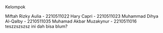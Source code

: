 Kelompok

Miftah Rizky Aulia - 2210511022
Hary Capri - 2210511023
Muhammad Dihya Al-Qalby - 2210511035
Muhamad Akbar Muzakynur - 2210511016
teszzszszsz
ini dah bisa blum?
